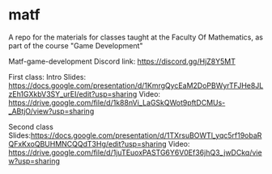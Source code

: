 # matf
A repo for the materials for classes taught at the Faculty Of Mathematics, as part of the course "Game Development"

Matf-game-development Discord link: https://discord.gg/HjZ8Y5MT

First class: Intro
Slides: https://docs.google.com/presentation/d/1KmrgQycEaM2DoPBWyrTFJHe8JLzEh1GXkbV3SY_urEI/edit?usp=sharing
Video: https://drive.google.com/file/d/1k88nVi_LaGSkQWot9pftDCMUs-_ABtjO/view?usp=sharing

Second class
Slides:https://docs.google.com/presentation/d/1TXrsuBOWTl_yqc5rf19obaRQFxKxoQBUHMNCQQdT3Hg/edit?usp=sharing
Video: https://drive.google.com/file/d/1juTEuoxPASTG6Y6V0Ef36jhQ3_jwDCkq/view?usp=sharing

